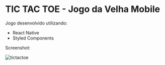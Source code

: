 # TIC TAC TOE - Jogo da Velha Mobile

Jogo desenvolvido utilizando:

- React Native
- Styled Components

Screenshot:

![tictactoe](https://github.com/rafaeltedesco/TikTakToeReactNative/tree/main/screenshots/tictactoe.png)
